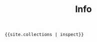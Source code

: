 ﻿---
layout: default
title: Info
published: true
exclude: true
---

<pre>{{site.collections | inspect}}</pre>